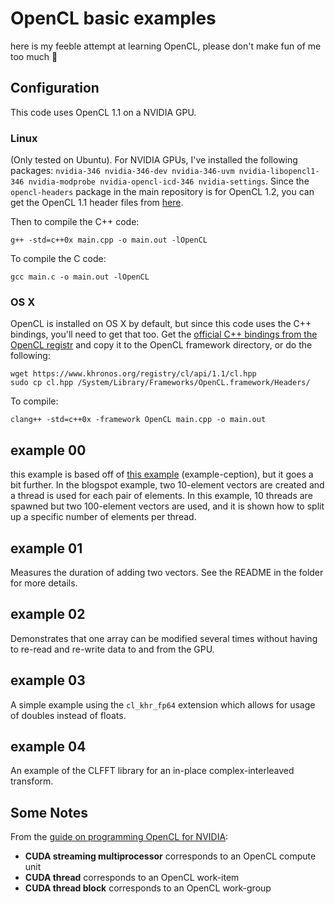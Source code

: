 # OpenCL basic examples
here is my feeble attempt at learning OpenCL, please don't make fun of me too much :hamburger:

## Configuration
This code uses OpenCL 1.1 on a NVIDIA GPU.

### Linux
(Only tested on Ubuntu). For NVIDIA GPUs, I've installed the following packages: `nvidia-346 nvidia-346-dev nvidia-346-uvm nvidia-libopencl1-346 nvidia-modprobe nvidia-opencl-icd-346 nvidia-settings`. Since the `opencl-headers` package in the main repository is for OpenCL 1.2, you can get the OpenCL 1.1 header files from [here](http://packages.ubuntu.com/precise/opencl-headers).

Then to compile the C++ code:

```
g++ -std=c++0x main.cpp -o main.out -lOpenCL
```

To compile the C code:

```
gcc main.c -o main.out -lOpenCL
```

### OS X
OpenCL is installed on OS X by default, but since this code uses the C++ bindings, you'll need to get that too. Get the [official C++ bindings from the OpenCL registr](https://www.khronos.org/registry/cl/api/1.1/cl.hpp) and copy it to the OpenCL framework directory, or do the following:

```
wget https://www.khronos.org/registry/cl/api/1.1/cl.hpp
sudo cp cl.hpp /System/Library/Frameworks/OpenCL.framework/Headers/
```

To compile:

```
clang++ -std=c++0x -framework OpenCL main.cpp -o main.out
```

## example 00
this example is based off of [this example](simpleopencl.blogspot.ca/2013/06/tutorial-simple-start-with-opencl-and-c.html) (example-ception), but it goes a bit further. In the blogspot example, two 10-element vectors are created and a thread is used for each pair of elements. In this example, 10 threads are spawned but two 100-element vectors are used, and it is shown how to split up a specific number of elements per thread.

## example 01
Measures the duration of adding two vectors. See the README in the folder for more details.

## example 02
Demonstrates that one array can be modified several times without having to re-read and re-write data to and from the GPU.

## example 03
A simple example using the `cl_khr_fp64` extension which allows for usage of doubles instead of floats.

## example 04
An example of the CLFFT library for an in-place complex-interleaved transform.

## Some Notes
From the [guide on programming OpenCL for NVIDIA](http://www.nvidia.com/content/cudazone/download/OpenCL/NVIDIA_OpenCL_ProgrammingGuide.pdf):

- **CUDA streaming multiprocessor** corresponds to an OpenCL compute unit
- **CUDA thread** corresponds to an OpenCL work-item
- **CUDA thread block** corresponds to an OpenCL work-group

